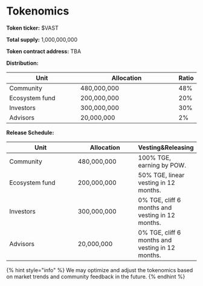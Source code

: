 # Tokenomics

**Token ticker:** $VAST

**Total supply:** 1,000,000,000

**Token contract address:** TBA



**Distribution:**&#x20;

<table><thead><tr><th width="179">Unit</th><th width="255">Allocation</th><th>Ratio</th></tr></thead><tbody><tr><td>Community</td><td>480,000,000</td><td>48%</td></tr><tr><td>Ecosystem fund</td><td>200,000,000</td><td>20% </td></tr><tr><td>Investors</td><td>300,000,000</td><td>30%</td></tr><tr><td>Advisors</td><td>20,000,000</td><td>2%</td></tr></tbody></table>



**Release Schedule:**&#x20;

<table><thead><tr><th width="174">Unit</th><th width="148">Allocation</th><th>Vesting&#x26;Releasing</th></tr></thead><tbody><tr><td>Community</td><td>480,000,000</td><td>100% TGE, earning by POW.</td></tr><tr><td>Ecosystem fund</td><td>200,000,000</td><td>50% TGE, linear vesting in 12 months.</td></tr><tr><td>Investors</td><td>300,000,000</td><td>0% TGE, cliff 6 months and vesting in 12 months.</td></tr><tr><td>Advisors</td><td>20,000,000</td><td>0% TGE, cliff 6 months and vesting in 12 months.</td></tr></tbody></table>



{% hint style="info" %}
We may optimize and adjust the tokenomics based on market trends and community feedback in the future.
{% endhint %}
